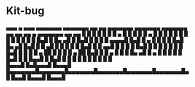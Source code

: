 # Kit-bug

 ▄▄▄   ▄ ▄▄▄ ▄▄▄▄▄▄▄    ▄▄▄▄▄▄▄ ▄▄   ▄▄ ▄▄▄▄▄▄▄ ▄▄▄▄▄▄▄ ▄▄▄▄▄▄▄ ▄▄   ▄▄ ▄▄    ▄ ▄▄▄▄▄▄▄ ▄▄   ▄▄
 █   █ █ █   █       █  █  ▄    █  █ █  █       █  ▄    █       █  █ █  █  █  █ █       █  █ █  █
 █   █▄█ █   █▄     ▄█  █ █▄█   █  █ █  █   ▄▄▄▄█ █▄█   █   ▄   █  █ █  █   █▄█ █▄     ▄█  █▄█  █
 █      ▄█   █ █   █    █       █  █▄█  █  █  ▄▄█       █  █ █  █  █▄█  █       █ █   █ █       █
 █     █▄█   █ █   █    █  ▄   ██       █  █ █  █  ▄   ██  █▄█  █       █  ▄    █ █   █ █▄     ▄█
 █    ▄  █   █ █   █    █ █▄█   █       █  █▄▄█ █ █▄█   █       █       █ █ █   █ █   █   █   █  
 █▄▄▄█ █▄█▄▄▄█ █▄▄▄█    █▄▄▄▄▄▄▄█▄▄▄▄▄▄▄█▄▄▄▄▄▄▄█▄▄▄▄▄▄▄█▄▄▄▄▄▄▄█▄▄▄▄▄▄▄█▄█  █▄▄█ █▄▄▄█   █▄▄▄█  
